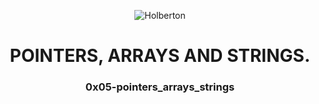 <html>
<head>
<p align="center">
<img src="https://www.holbertonschool.com/holberton-logo.png" alt="Holberton" class="center">
<h1 align = "center">POINTERS, ARRAYS AND STRINGS.</h1>
<h3 align = "center">0x05-pointers_arrays_strings</h3>
</p>
</head>
<body>
</body>
</html>
